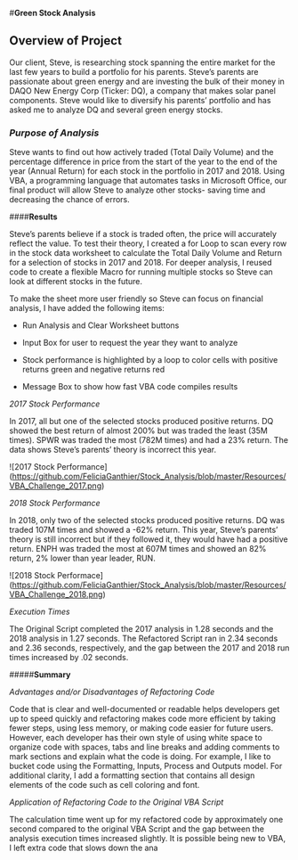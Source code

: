 #**Green Stock Analysis**

## **Overview of Project**

Our client, Steve, is researching stock spanning the entire market for the last few years to build a portfolio for his parents. Steve’s parents are passionate about green energy and are investing the bulk of their money in DAQO New Energy Corp (Ticker: DQ), a company that makes solar panel components. Steve would like to diversify his parents’ portfolio and has asked me to analyze DQ and several green energy stocks. 

### *Purpose of Analysis*
Steve wants to find out how actively traded (Total Daily Volume) and the percentage difference in price from the start of the year to the end of the year (Annual Return) for each stock in the portfolio in 2017 and 2018.  Using VBA, a programming language that automates tasks in Microsoft Office, our final product will allow Steve to analyze other stocks- saving time and decreasing the chance of errors. 

####**Results**

Steve’s parents believe if a stock is traded often, the price will accurately reflect the value. To test their theory, I created a for Loop to scan every row in the stock data worksheet to calculate the Total Daily Volume and Return for a selection of stocks in 2017 and 2018.  For deeper analysis, I reused code to create a flexible Macro for running multiple stocks so Steve can look at different stocks in the future. 

To make the sheet more user friendly so Steve can focus on financial analysis, I have added the following items:

- Run Analysis and Clear Worksheet buttons 

- Input Box for user to request the year they want to analyze

- Stock performance is highlighted by a loop to color cells with positive returns green and negative returns red

- Message Box to show how fast VBA code compiles results

*2017 Stock Performance*

In 2017, all but one of the selected stocks produced positive returns. DQ showed the best return of almost 200% but was traded the least (35M times). SPWR was traded the most (782M times) and had a 23% return.  The data shows Steve’s parents’ theory is incorrect this year. 

![2017 Stock Performance] (https://github.com/FeliciaGanthier/Stock_Analysis/blob/master/Resources/VBA_Challenge_2017.png)

*2018 Stock Performance*

In 2018, only two of the selected stocks produced positive returns. DQ was traded 107M times and showed a -62% return. This year, Steve’s parents’ theory is still incorrect but if they followed it, they would have had a positive return. ENPH was traded the most at 607M times and showed an 82% return, 2% lower than year leader, RUN. 

![2018 Stock Performace] (https://github.com/FeliciaGanthier/Stock_Analysis/blob/master/Resources/VBA_Challenge_2018.png)

*Execution Times*

The Original Script completed the 2017 analysis in 1.28 seconds and the 2018 analysis in 1.27 seconds. The Refactored Script ran in 2.34 seconds and 2.36 seconds, respectively, and the gap between the 2017 and 2018 run times increased by .02 seconds. 

#####**Summary**

*Advantages and/or Disadvantages of Refactoring Code*

Code that is clear and well-documented or readable helps developers get up to speed quickly and refactoring makes code more efficient by taking fewer steps, using less memory, or making code easier for future users.  However, each developer has their own style of using white space to organize code with spaces, tabs and line breaks and adding comments to mark sections and explain what the code is doing. For example, I like to bucket code using the Formatting, Inputs, Process and Outputs model.   For additional clarity, I add a formatting section that contains all design elements of the code such as cell coloring and font.  

*Application of Refactoring Code to the Original VBA Script*

The calculation time went up for my refactored code by approximately one second compared to the original VBA Script and the gap between the analysis execution times increased slightly. It is possible being new to VBA, I left extra code that slows down the ana
